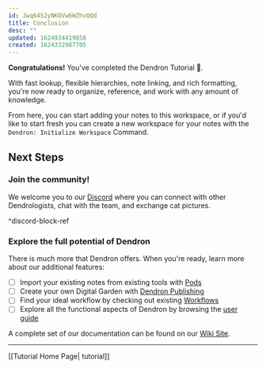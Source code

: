 ```yaml
---
id: Jwq6452yNKOVw6WZhvQQd
title: Conclusion
desc: ""
updated: 1624934419858
created: 1624332987705
---
```


**Congratulations!** You've completed the Dendron Tutorial 🙌.

With fast lookup, flexible hierarchies, note linking, and rich formatting, you're now ready to organize, reference, and work with any amount of knowledge.

From here, you can start adding your notes to this workspace, or if you'd like to start fresh you can create a new workspace for your notes with the `Dendron: Initialize Workspace` Command.

## Next Steps

### Join the community!

We welcome you to our [Discord](https://link.dendron.so/6drD) where you can connect with other Dendrologists, chat with the team, and exchange cat pictures.

^discord-block-ref

### Explore the full potential of Dendron

There is much more that Dendron offers. When you're ready, learn more about our additional features:

- [ ] Import your existing notes from existing tools with [Pods](https://wiki.dendron.so/notes/66727a39-d0a7-449b-a10d-f6c438185d7f.html)
- [ ] Create your own Digital Garden with [Dendron Publishing](https://wiki.dendron.so/notes/4ushYTDoX0TYQ1FDtGQSg.html)
- [ ] Find your ideal workflow by checking out existing [Workflows](https://wiki.dendron.so/notes/9313b845-d9bf-42c9-aad1-0da34794ce26.html)
- [ ] Explore all the functional aspects of Dendron by browsing the [user guide](https://wiki.dendron.so/notes/FWtrGfE4YJc3j0yMNjBn5.html)

A complete set of our documentation can be found on our [Wiki Site](https://wiki.dendron.so/).

---

[[Tutorial Home Page| tutorial]]
